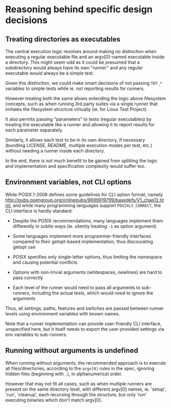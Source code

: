 # Reasoning behind specific design decisions

## Treating directories as executables

The central execution logic revolves around making no distinction when executing
a regular executable file and an argv[0]-named executable inside a directory.
This might seem odd as it could be presumed that a subdirectory would always
have its own "runner" and any regular executable would always be a simple test.

Given this distinction, we could make smart decisions of not passing `TEF_*`
variables to simple tests while ie. not reporting results for runners.

However treating both the same allows extending the logic above filesystem
concepts, such as when running 3rd party suites via a single runner that
imitates the filesystem structure virtually (ie. for Linux Test Project).

It also permits passing "parameters" to tests (regular executables) by treating
the executable like a runner and allowing it to report results for each
parameter separately.

Similarly, it allows each test to be in its own directory, if necessary
(bundling LICENSE, README, multiple execution modes per test, etc.) without
needing a runner inside each directory.

In the end, there is not much benefit to be gained from splitting the logic
and implementation and specification complexity would suffer too.

## Environment variables, not CLI options

While POSIX.1-2008 defines some guidelines for CLI option format, namely
http://pubs.opengroup.org/onlinepubs/9699919799/basedefs/V1_chap12.html,
and while many programming languages support `POSIXLY_CORRECT`, the CLI
interface is hardly standard:

* Despite the POSIX recommendations, many languages implement them differently
  in subtle ways (ie. silently treating `-1` as option argument)

* Some languages implement more programmer-friendly interfaces compared to
  their getopt-based implementation, thus discourating getopt use

* POSIX specifies only single-letter options, thus limiting the namespace
  and causing potential conflicts

* Options with non-trivial arguments (whitespaces, newlines) are hard to pass
  correctly

* Each level of the runner would need to pass all arguments to sub-runners,
  including the actual tests, which would need to ignore the arguments

Thus, all settings, paths, features and switches are passed between runner
levels using environment variables with known names.

Note that a runner implementation can provide user-friendly CLI interface,
unspecified here, but it itself needs to export the user-provided settings
via env variables to sub-runners.

## Running without arguments is undefined

When running without arguments, the recommended approach is to execute all
files/directories, according to the `argv[0]` rules in the spec, ignoring
hidden files (beginning with `.`), in alphanumerical order.

However that may not fit all cases, such as when multiple runners are present
on the same directory level, with different argv[0] names, ie. 'setup', 'run',
'cleanup', each recursing through the structure, but only 'run' executing
binaries which don't match argv[0].
